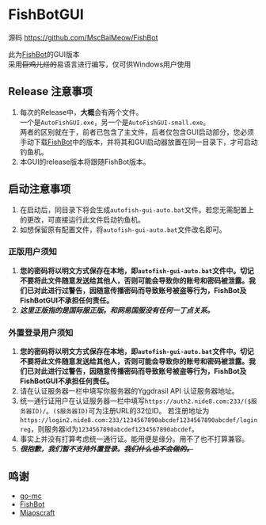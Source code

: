 # FishBotGUI
  
源码 https://github.com/MscBaiMeow/FishBot  
  
此为[FishBot](https://github.com/MscBaiMeow/FishBot)的GUI版本  
采用~~巨鸡儿烂的~~易语言进行编写，仅可供Windows用户使用  

## Release 注意事项

1. 每次的Release中，**大概**会有两个文件。  
  一个是```AutoFishGUI.exe```，另一个是```AutoFishGUI-small.exe```。  
  两者的区别就在于，前者已包含了主文件，后者仅包含GUI启动部分，您必须手动下载[FishBot](https://github.com/MscBaiMeow/FishBot/releases)中的版本，并将其和GUI启动器放置在同一目录下，才可启动钓鱼机。
2. 本GUI的release版本将跟随FishBot版本。

## 启动注意事项

1. 在启动后，同目录下将会生成```autofish-gui-auto.bat```文件。若您无需配置上的更改，可直接运行此文件启动钓鱼机。
2. 如想保留原有配置文件，将```autofish-gui-auto.bat```文件改名即可。

### 正版用户须知

1. **您的密码将以明文方式保存在本地，即```autofish-gui-auto.bat```文件中。切记不要将此文件随意发送给其他人，否则可能会导致你的账号和密码被泄露。我们已对此进行过警告，因随意传播密码而导致账号被盗等行为，FishBot及FishBotGUI不承担任何责任。**
2. ***这里正版指的是国际服正版。和网易国服没有任何一丁点关系。***

### 外置登录用户须知

1. **您的密码将以明文方式保存在本地，即```autofish-gui-auto.bat```文件中。切记不要将此文件随意发送给其他人，否则可能会导致你的账号和密码被泄露。我们已对此进行过警告，因随意传播密码而导致账号被盗等行为，FishBot及FishBotGUI不承担任何责任。**
2. 请在认证服务器一栏中填写你服务器的Yggdrasil API 认证服务器地址。
3. 统一通行证用户在认证服务器一栏中填写```https://auth2.nide8.com:233/($服务器ID)/```。```($服务器ID)```可为注册URL的32位ID。
  若注册地址为```https://login2.nide8.com:233/1234567890abcdef1234567890abcdef/loginreg```，则服务器id为```1234567890abcdef1234567890abcdef```。
4. 事实上并没有打算考虑统一通行证。能用便是缘分。用不了也不打算兼容。
5. ***很抱歉，我们暂不支持外置登录。~~我们什么也不会做的。~~***

## 鸣谢

- [go-mc](https://github.com/Tnze/go-mc)
- [FishBot](https://github.com/MscBaiMeow/FishBot)
- [Miaoscraft](https://github.com/miaoscraft/)
